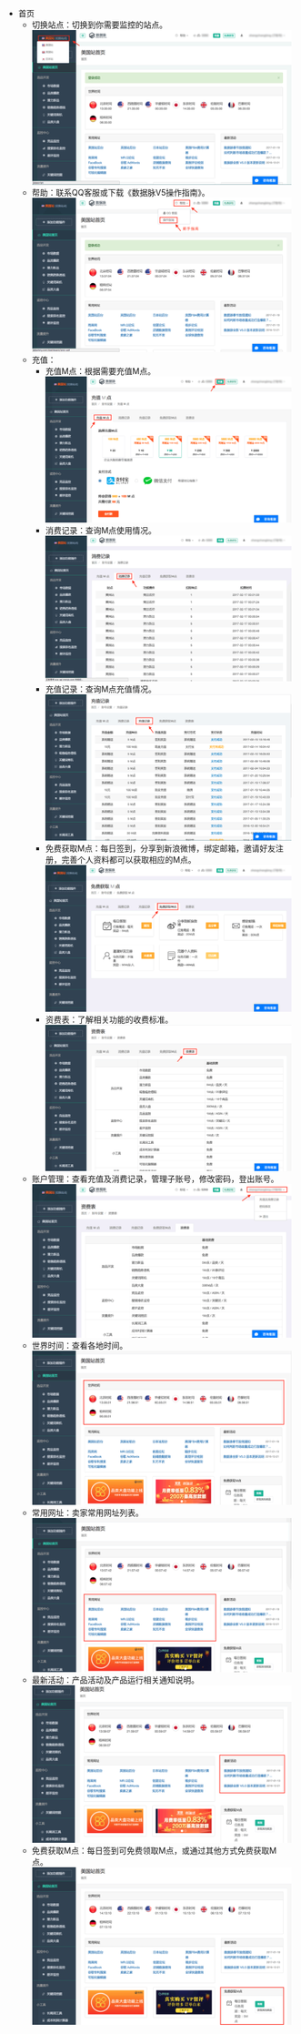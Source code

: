 * 首页
    * 切换站点：切换到你需要监控的站点。
     ![](images/07.png)
    * 帮助：联系QQ客服或下载《数据脉V5操作指南》。
     ![](images/08.png)
    * 充值：
        * 充值M点：根据需要充值M点。
         ![](images/09.png)
        * 消费记录：查询M点使用情况。
         ![](images/10.png)
        * 充值记录：查询M点充值情况。
         ![](images/11.png)
        * 免费获取M点：每日签到，分享到新浪微博，绑定邮箱，邀请好友注册，完善个人资料都可以获取相应的M点。
         ![](images/12.png)
        * 资费表：了解相关功能的收费标准。
         ![](images/13.png)
    * 账户管理：查看充值及消费记录，管理子账号，修改密码，登出账号。
     ![](images/14.png)
    * 世界时间：查看各地时间。
     ![](images/15.png)
    * 常用网址：卖家常用网址列表。
     ![](images/16.png)
    * 最新活动：产品活动及产品运行相关通知说明。
     ![](images/17.png)
    * 免费获取M点：每日签到可免费领取M点，或通过其他方式免费获取M点。
     ![](images/18.png)